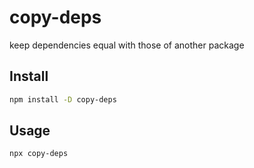 # copy-deps
keep dependencies equal with those of another package

## Install

```bash
npm install -D copy-deps
```

## Usage

```bash
npx copy-deps
```
